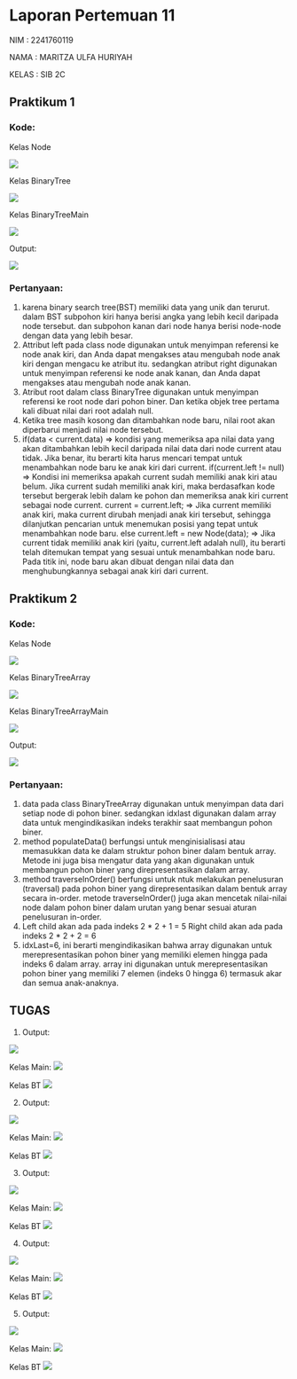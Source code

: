 # Laporan Pertemuan 11
NIM : 2241760119

NAMA : MARITZA ULFA HURIYAH

KELAS : SIB 2C

## Praktikum 1
### Kode:
Kelas Node

<img src = "Node.png">

Kelas BinaryTree

<img src = "BT.png">


Kelas BinaryTreeMain

<img src = "BTmain.png">

Output:

<img src = "P1.png">

### Pertanyaan:
1. karena binary search tree(BST) memiliki data yang unik dan terurut. dalam BST subpohon kiri hanya berisi angka yang lebih kecil daripada node tersebut. dan subpohon kanan dari node hanya berisi node-node dengan data yang lebih besar.
2. Attribut left pada class node digunakan untuk menyimpan referensi ke node anak kiri, dan Anda dapat mengakses atau mengubah node anak kiri dengan mengacu ke atribut itu. sedangkan atribut right digunakan untuk menyimpan referensi ke node anak kanan, dan Anda dapat mengakses atau mengubah node anak kanan.
3. Atribut root dalam class BinaryTree digunakan untuk menyimpan referensi ke root node dari pohon biner. Dan ketika objek tree pertama kali dibuat nilai dari root adalah null. 
4. Ketika tree masih kosong dan ditambahkan node baru, nilai root akan diperbarui menjadi nilai node tersebut.
5. if(data < current.data) => kondisi yang memeriksa apa nilai data yang akan ditambahkan lebih kecil daripada nilai data dari node current atau tidak. Jika benar, itu berarti kita harus mencari tempat untuk menambahkan node baru ke anak kiri dari current.
if(current.left != null) => Kondisi ini memeriksa apakah current sudah memiliki anak kiri atau belum. Jika current sudah memiliki anak kiri, maka berdasafkan kode tersebut bergerak lebih dalam ke pohon dan memeriksa anak kiri current sebagai node current.
current = current.left; => Jika current memiliki anak kiri, maka current dirubah menjadi anak kiri tersebut, sehingga dilanjutkan pencarian untuk menemukan posisi yang tepat untuk menambahkan node baru.
else
current.left = new Node(data); => Jika current tidak memiliki anak kiri (yaitu, current.left adalah null), itu berarti telah ditemukan tempat yang sesuai untuk menambahkan node baru. Pada titik ini, node baru akan dibuat dengan nilai data dan menghubungkannya sebagai anak kiri dari current.


## Praktikum 2
### Kode:
Kelas Node

<img src = "Node.png">

Kelas BinaryTreeArray

<img src = "BTA.png">

Kelas BinaryTreeArrayMain

<img src = "BTAmain.png">

Output:

<img src = "P2.png">

### Pertanyaan:
1. data pada class BinaryTreeArray digunakan untuk menyimpan data dari setiap node di pohon biner. sedangkan idxlast digunakan dalam array data untuk mengindikasikan indeks terakhir saat membangun pohon biner.
2. method populateData() berfungsi untuk menginisialisasi atau memasukkan data ke dalam struktur pohon biner dalam bentuk array. Metode ini juga bisa mengatur data yang akan digunakan untuk membangun pohon biner yang direpresentasikan dalam array.
3. method traverseInOrder() berfungsi untuk ntuk melakukan penelusuran (traversal) pada pohon biner yang direpresentasikan dalam bentuk array secara in-order. metode traverseInOrder() juga akan mencetak nilai-nilai node dalam pohon biner dalam urutan yang benar sesuai aturan penelusuran in-order.
4. Left child akan ada pada indeks 2 * 2 + 1 = 5
Right child akan ada pada indeks 2 * 2 + 2 = 6
5. idxLast=6, ini berarti mengindikasikan bahwa array digunakan untuk merepresentasikan pohon biner yang memiliki elemen hingga pada indeks 6 dalam array. array ini digunakan untuk merepresentasikan pohon biner yang memiliki 7 elemen (indeks 0 hingga 6) termasuk akar dan semua anak-anaknya.

## TUGAS
1. Output:

<img src = "T1.png">

Kelas Main:
<img src = "T1M.png">

Kelas BT
<img src = "T1BT.png">


2. Output: 

<img src = "T2.png">

Kelas Main:
<img src = "T2M.png">

Kelas BT
<img src = "T2BT.png">


3. Output: 

<img src = "T3.png">

Kelas Main:
<img src = "T3M.png">

Kelas BT
<img src = "T3BT.png">


4. Output: 

<img src = "T4.png">

Kelas Main:
<img src = "T4M.png">

Kelas BT
<img src = "T4BT.png">

5. Output: 
<img src = "T5.png">

Kelas Main:
<img src = "T5M.png">

Kelas BT
<img src = "T5BT.png">
